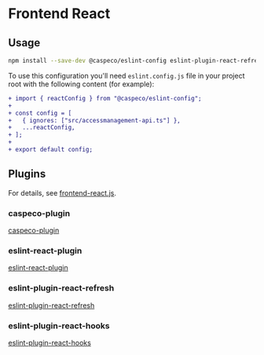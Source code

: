 # Frontend React

## Usage

```bash
npm install --save-dev @caspeco/eslint-config eslint-plugin-react-refresh eslint-plugin-react-hooks eslint-plugin-react
```

To use this configuration you'll need `eslint.config.js` file in your project root with the following content (for example):

```diff
+ import { reactConfig } from "@caspeco/eslint-config";
+
+ const config = [
+ 	{ ignores: ["src/accessmanagement-api.ts"] },
+ 	...reactConfig,
+ ];
+
+ export default config;
```

## Plugins

For details, see [frontend-react.js](https://github.com/Caspeco/eslint-config/blob/main/src/frontend-react.js).

### caspeco-plugin

[caspeco-plugin](/plugins/caspeco.md)

### eslint-react-plugin

[eslint-react-plugin](https://github.com/jsx-eslint/eslint-plugin-react)

### eslint-plugin-react-refresh

[eslint-plugin-react-refresh](https://github.com/ArnaudBarre/eslint-plugin-react-refresh)

### eslint-plugin-react-hooks

[eslint-plugin-react-hooks](https://www.npmjs.com/package/eslint-plugin-react-hooks)
